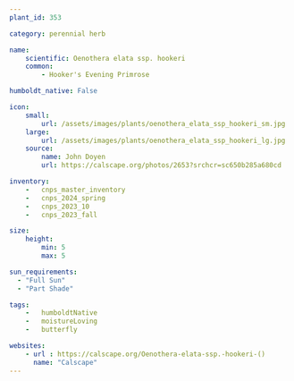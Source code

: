 ```yaml
---
plant_id: 353 

category: perennial herb

name: 
    scientific: Oenothera elata ssp. hookeri 
    common:
        - Hooker's Evening Primrose

humboldt_native: False

icon: 
    small: 
        url: /assets/images/plants/oenothera_elata_ssp_hookeri_sm.jpg 
    large: 
        url: /assets/images/plants/oenothera_elata_ssp_hookeri_lg.jpg 
    source: 
        name: John Doyen
        url: https://calscape.org/photos/2653?srchcr=sc650b285a680cd 

inventory: 
    -   cnps_master_inventory
    -   cnps_2024_spring
    -   cnps_2023_10
    -   cnps_2023_fall

size:
    height: 
        min: 5
        max: 5

sun_requirements:
  - "Full Sun"
  - "Part Shade"

tags:  
    -   humboldtNative
    -   moistureLoving
    -   butterfly

websites:
    - url : https://calscape.org/Oenothera-elata-ssp.-hookeri-() 
      name: "Calscape"
---
```




